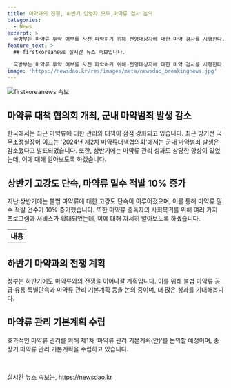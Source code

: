 ```yaml
---
title: 마약과의 전쟁, 하반기 입영자 모두 마약류 검사 논의
categories:
  - News
excerpt: >
  국방부는 마약류 투약 여부를 사전 파악하기 위해 전영대상자에 대한 마약 검사를 시행한다. 또한, 8월부터는 복무 중인 군인들에 대한 마약류 검사도 실시할 예정이다. 이는 군내 마약범죄를 예방하고 군인의 건강을 보호하기 위한 조치로, 상반기에는 고강도 단속을 통해 8977명의 마약류 사범을 적발하는 성과를 거뒀다. 정부는 하반기에도 마약류 밀반입과 유통을 막기 위한 특별단속을 실시하고 중독자 치료와 예방을 강화할 계획이다. 또한, 마약류 관리 기본계획을 수립하여 체계적인 대책을 마련할 예정이며, 마약류 관리를 위해 관계부처의 의견과 민간 전문가의 충분한 수렴을 통해 더욱 효과적인 계획으로 발전시킬 것이라고 밝혔다.
feature_text: >
  ## firstkoreanews 실시간 뉴스 속보입니다.

  국방부는 마약류 투약 여부를 사전 파악하기 위해 전영대상자에 대한 마약 검사를 시행한다. 또한, 8월부터는 복무 중인 군인들에 대한 마약류 검사도 실시할 예정이다. 이는 군내 마약범죄를 예방하고 군인의 건강을 보호하기 위한 조치로, 상반기에는 고강도 단속을 통해 8977명의 마약류 사범을 적발하는 성과를 거뒀다. 정부는 하반기에도 마약류 밀반입과 유통을 막기 위한 특별단속을 실시하고 중독자 치료와 예방을 강화할 계획이다. 또한, 마약류 관리 기본계획을 수립하여 체계적인 대책을 마련할 예정이며, 마약류 관리를 위해 관계부처의 의견과 민간 전문가의 충분한 수렴을 통해 더욱 효과적인 계획으로 발전시킬 것이라고 밝혔다.
image: 'https://newsdao.kr/res/images/meta/newsdao_breakingnews.jpg'
---
```


<p><img src="https://newsdao.kr/res/images/meta/newsdao_breakingnews.jpg" alt="firstkoreanews 속보" /></p>

<h2 data-ke-size="size26">마약류 대책 협의회 개최, 군내 마약범죄 발생 감소</h2>

<p data-ke-size="size16">한국에서는 최근 마약류에 대한 관리와 대책이 점점 강화되고 있습니다. 최근 방기선 국무조정실장이 이끄는 '2024년 제2차 마약류대책협의회'에서는 군내 마약범죄 발생은 감소했다고 발표되었습니다. 또한, 상반기에는 마약류 관리 성과도 상당한 향상이 있었는데, 이에 대해 알아보도록 하겠습니다.</p>

<h2 data-ke-size="size26">상반기 고강도 단속, 마약류 밀수 적발 10% 증가</h2>

<p data-ke-size="size16">지난 상반기에는 불법 마약류에 대한 고강도 단속이 이루어졌으며, 이를 통해 마약류 밀수 적발 건수가 10% 증가했습니다. 또한 마약류 중독자의 사회복귀를 위해 여러 가지 프로그램과 서비스가 확대되었는데, 이에 대해 자세히 알아보도록 하겠습니다.</p>

<table>
  <tr>
    <td style="text-align: center; height: 17px;"><b>내용</b></td>
  </tr>
</table>

<h2 data-ke-size="size26">하반기 마약과의 전쟁 계획</h2>

<p data-ke-size="size16">정부는 하반기에도 마약류와의 전쟁을 이어나갈 계획입니다. 이를 위해 불법 마약류 공급·유통 특별단속과 마약류 관리 기본계획 등을 논의 중이며, 더 많은 성과를 기대해봅니다.</p>

<h2 data-ke-size="size26">마약류 관리 기본계획 수립</h2>

<p data-ke-size="size16">효과적인 마약류 관리를 위해 제1차 ‘마약류 관리 기본계획(안)’를 논의할 예정이며, 중장기 마약류 관리 기본계획을 수립하고 있습니다.</p>

<p data-ke-size="size16">&nbsp;</p>
실시간 뉴스 속보는, <a href="https://newsdao.kr" rel="dofollow">https://newsdao.kr</a>


